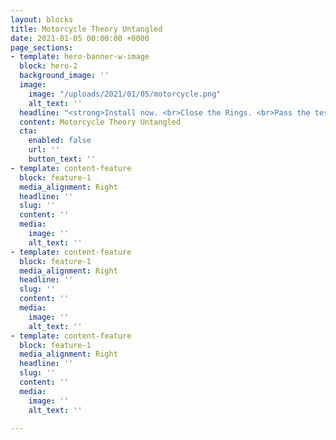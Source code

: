 ```yaml
---
layout: blocks
title: Motorcycle Theory Untangled
date: 2021-01-05 00:00:00 +0000
page_sections:
- template: hero-banner-w-image
  block: hero-2
  background_image: ''
  image:
    image: "/uploads/2021/01/05/motorcycle.png"
    alt_text: ''
  headline: "<strong>Install now. <br>Close the Rings. <br>Pass the test.</strong>"
  content: Motorcycle Theory Untangled
  cta:
    enabled: false
    url: ''
    button_text: ''
- template: content-feature
  block: feature-1
  media_alignment: Right
  headline: ''
  slug: ''
  content: ''
  media:
    image: ''
    alt_text: ''
- template: content-feature
  block: feature-1
  media_alignment: Right
  headline: ''
  slug: ''
  content: ''
  media:
    image: ''
    alt_text: ''
- template: content-feature
  block: feature-1
  media_alignment: Right
  headline: ''
  slug: ''
  content: ''
  media:
    image: ''
    alt_text: ''

---
```

